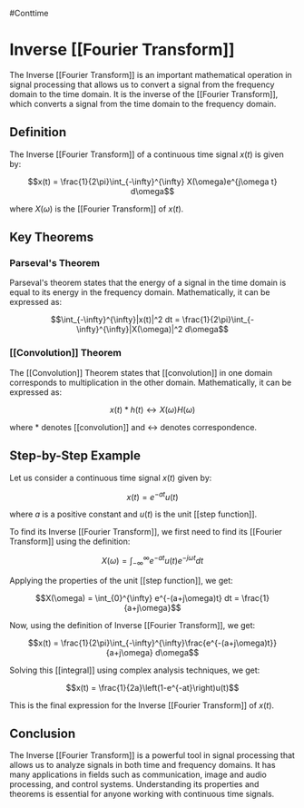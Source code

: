 #Conttime 
# Inverse [[Fourier Transform]]

The Inverse [[Fourier Transform]] is an important mathematical operation in signal processing that allows us to convert a signal from the frequency domain to the time domain. It is the inverse of the [[Fourier Transform]], which converts a signal from the time domain to the frequency domain.

## Definition

The Inverse [[Fourier Transform]] of a continuous time signal $x(t)$ is given by:

$$x(t) = \frac{1}{2\pi}\int_{-\infty}^{\infty} X(\omega)e^{j\omega t} d\omega$$

where $X(\omega)$ is the [[Fourier Transform]] of $x(t)$.

## Key Theorems

### Parseval's Theorem

Parseval's theorem states that the energy of a signal in the time domain is equal to its energy in the frequency domain. Mathematically, it can be expressed as:

$$\int_{-\infty}^{\infty}|x(t)|^2 dt = \frac{1}{2\pi}\int_{-\infty}^{\infty}|X(\omega)|^2 d\omega$$

### [[Convolution]] Theorem

The [[Convolution]] Theorem states that [[convolution]] in one domain corresponds to multiplication in the other domain. Mathematically, it can be expressed as:

$$x(t) * h(t) \longleftrightarrow X(\omega)H(\omega)$$

where $*$ denotes [[convolution]] and $\longleftrightarrow$ denotes correspondence.

## Step-by-Step Example

Let us consider a continuous time signal $x(t)$ given by:

$$x(t) = e^{-at}u(t)$$

where $a$ is a positive constant and $u(t)$ is the unit [[step function]].

To find its Inverse [[Fourier Transform]], we first need to find its [[Fourier Transform]] using the definition:

$$X(\omega) = \int_{-\infty}^{\infty} e^{-at}u(t)e^{-j\omega t} dt$$

Applying the properties of the unit [[step function]], we get:

$$X(\omega) = \int_{0}^{\infty} e^{-(a+j\omega)t} dt = \frac{1}{a+j\omega}$$

Now, using the definition of Inverse [[Fourier Transform]], we get:

$$x(t) = \frac{1}{2\pi}\int_{-\infty}^{\infty}\frac{e^{-(a+j\omega)t}}{a+j\omega} d\omega$$

Solving this [[integral]] using complex analysis techniques, we get:

$$x(t) = \frac{1}{2a}\left(1-e^{-at}\right)u(t)$$

This is the final expression for the Inverse [[Fourier Transform]] of $x(t)$.

## Conclusion

The Inverse [[Fourier Transform]] is a powerful tool in signal processing that allows us to analyze signals in both time and frequency domains. It has many applications in fields such as communication, image and audio processing, and control systems. Understanding its properties and theorems is essential for anyone working with continuous time signals. 